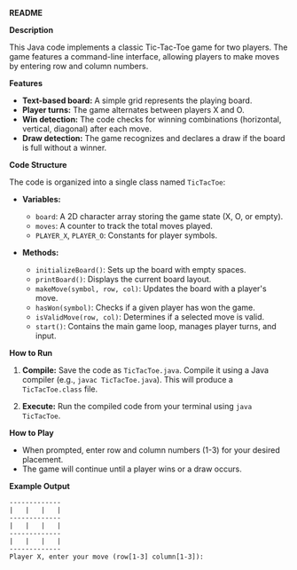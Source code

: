 **README**

**Description**

This Java code implements a classic Tic-Tac-Toe game for two players. The game features a command-line interface, allowing players to make moves by entering row and column numbers.

**Features**

* **Text-based board:**  A simple grid represents the playing board.
* **Player turns:** The game alternates between players X and O.
* **Win detection:** The code checks for winning combinations (horizontal, vertical, diagonal) after each move.
* **Draw detection:** The game recognizes and declares a draw if the board is full without a winner.

**Code Structure**

The code is organized into a single class named `TicTacToe`:

* **Variables:**
   * `board`:  A 2D character array storing the game state (X, O, or empty).
   * `moves`: A counter to track the total moves played.
   * `PLAYER_X`, `PLAYER_O`: Constants for player symbols.

* **Methods:**
   * `initializeBoard()`: Sets up the board with empty spaces.
   * `printBoard()`: Displays the current board layout.
   * `makeMove(symbol, row, col)`: Updates the board with a player's move.
   * `hasWon(symbol)`: Checks if a given player has won the game.
   * `isValidMove(row, col)`: Determines if a selected move is valid.
   * `start()`: Contains the main game loop, manages player turns, and input.

**How to Run**

1. **Compile:** Save the code as `TicTacToe.java`. Compile it using a Java compiler (e.g., `javac TicTacToe.java`). This will produce a `TicTacToe.class` file.

2. **Execute:** Run the compiled code from your terminal using `java TicTacToe`.

**How to Play**

* When prompted, enter row and column numbers (1-3) for your desired placement.
* The game will continue until a player wins or a draw occurs.

**Example Output**

```
-------------
|   |   |   |
-------------
|   |   |   |
-------------
|   |   |   |
-------------
Player X, enter your move (row[1-3] column[1-3]): 
```

